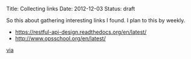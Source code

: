 Title: Collecting links
Date: 2012-12-03
Status: draft

So this about gathering interesting links I found. I plan to this by weekly.

* https://restful-api-design.readthedocs.org/en/latest/
* http://www.opsschool.org/en/latest/

[via][1]

[1]:http://ericholscher.com/blog/2012/dec/1/interesting-projects-read-docs-teaching/
